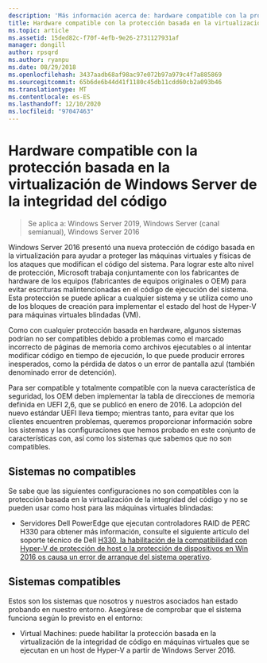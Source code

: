 ```yaml
---
description: 'Más información acerca de: hardware compatible con la protección basada en la virtualización de Windows Server de la integridad de código'
title: Hardware compatible con la protección basada en la virtualización de Windows Server de la integridad del código
ms.topic: article
ms.assetid: 15ded82c-f70f-4efb-9e26-2731127931af
manager: dongill
author: rpsqrd
ms.author: ryanpu
ms.date: 08/29/2018
ms.openlocfilehash: 3437aadb68af98ac97e072b97a979c4f7a885869
ms.sourcegitcommit: 65b6de6b44d41f1180c45db11cdd60cb2a093b46
ms.translationtype: MT
ms.contentlocale: es-ES
ms.lasthandoff: 12/10/2020
ms.locfileid: "97047463"
---
```

# <a name="compatible-hardware-with-windows-server-virtualization-based-protection-of-code-integrity"></a>Hardware compatible con la protección basada en la virtualización de Windows Server de la integridad del código

>Se aplica a: Windows Server 2019, Windows Server (canal semianual), Windows Server 2016

Windows Server 2016 presentó una nueva protección de código basada en la virtualización para ayudar a proteger las máquinas virtuales y físicas de los ataques que modifican el código del sistema.
Para lograr este alto nivel de protección, Microsoft trabaja conjuntamente con los fabricantes de hardware de los equipos (fabricantes de equipos originales o OEM) para evitar escrituras malintencionadas en el código de ejecución del sistema.
Esta protección se puede aplicar a cualquier sistema y se utiliza como uno de los bloques de creación para implementar el estado del host de Hyper-V para máquinas virtuales blindadas (VM).

Como con cualquier protección basada en hardware, algunos sistemas podrían no ser compatibles debido a problemas como el marcado incorrecto de páginas de memoria como archivos ejecutables o al intentar modificar código en tiempo de ejecución, lo que puede producir errores inesperados, como la pérdida de datos o un error de pantalla azul (también denominado error de detención).

Para ser compatible y totalmente compatible con la nueva característica de seguridad, los OEM deben implementar la tabla de direcciones de memoria definida en UEFI 2,6, que se publicó en enero de 2016.
La adopción del nuevo estándar UEFI lleva tiempo; mientras tanto, para evitar que los clientes encuentren problemas, queremos proporcionar información sobre los sistemas y las configuraciones que hemos probado en este conjunto de características con, así como los sistemas que sabemos que no son compatibles.

## <a name="non-compatible-systems"></a>Sistemas no compatibles

Se sabe que las siguientes configuraciones no son compatibles con la protección basada en la virtualización de la integridad del código y no se pueden usar como host para las máquinas virtuales blindadas:

- Servidores Dell PowerEdge que ejecutan controladores RAID de PERC H330 para obtener más información, consulte el siguiente artículo del soporte técnico de Dell [H330, la habilitación de la compatibilidad con Hyper-V de protección de host o la protección de dispositivos en Win 2016 os causa un error de arranque del sistema operativo](http://www.dell.com/Support/Article/us/en/19/QNA44045).


## <a name="compatible-systems"></a>Sistemas compatibles

Estos son los sistemas que nosotros y nuestros asociados han estado probando en nuestro entorno.
Asegúrese de comprobar que el sistema funciona según lo previsto en el entorno:

- Virtual Machines: puede habilitar la protección basada en la virtualización de la integridad de código en máquinas virtuales que se ejecutan en un host de Hyper-V a partir de Windows Server 2016.




